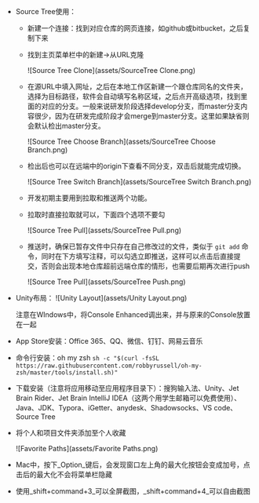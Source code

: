 * Source Tree使用：
  
  * 新建一个连接：找到对应仓库的网页连接，如github或bitbucket，之后复制下来
  
  * 找到主页菜单栏中的新建->从URL克隆
  
    ![Source Tree Clone](assets/SourceTree Clone.png)
  
  * 在源URL中填入网址，之后在本地工作区新建一个跟仓库同名的文件夹，选择为目标路径，软件会自动填写名称区域，之后点开高级选项，找到里面的对应的分支。一般来说研发阶段选择develop分支，而master分支内容很少，因为在研发完成阶段才会merge到master分支。这里如果缺省则会默认检出master分支。
  
    ![Source Tree Choose Branch](assets/SourceTree Choose Branch.png)
  
  * 检出后也可以在远端中的origin下查看不同分支，双击后就能完成切换。
  
    ![Source Tree Switch Branch](assets/SourceTree Switch Branch.png)
  
  * 开发初期主要用到拉取和推送两个功能。
  
  * 拉取时直接拉取就可以，下面四个选项不要勾
  
    ![Source Tree Pull](assets/SourceTree Pull.png)
  
  * 推送时，确保已暂存文件中只存在自己修改过的文件，类似于 `git add` 命令，同时在下方填写注释，可以勾选立即推送，这样可以点击后直接提交，否则会出现本地仓库超前远端仓库的情形，也需要后期再次进行push
  
    ![Source Tree Pull](assets/SourceTree Push.png)
  
    
  
* Unity布局：
	![Unity Layout](assets/Unity Layout.png)
	
	注意在WIndows中，将Console Enhanced调出来，并与原来的Console放置在一起
	
* App Store安装：Office 365、QQ、微信、钉钉、网易云音乐

* 命令行安装：oh my zsh `sh -c "$(curl -fsSL https://raw.githubusercontent.com/robbyrussell/oh-my-zsh/master/tools/install.sh)"`

* 下载安装（注意将应用移动至应用程序目录下）：搜狗输入法、Unity、Jet Brain Rider、Jet Brain IntelliJ IDEA（这两个用学生邮箱可以免费使用）、Java、JDK、Typora、iGetter、anydesk、Shadowsocks、VS code、Source Tree

* 将个人和项目文件夹添加至个人收藏

  ![Favorite Paths](assets/Favorite Paths.png)

* Mac中，按下_Option_键后，会发现窗口左上角的最大化按钮会变成加号，点击后的最大化不会将菜单栏隐藏

* 使用_shift+command+3_可以全屏截图，_shift+command+4_可以自由截图